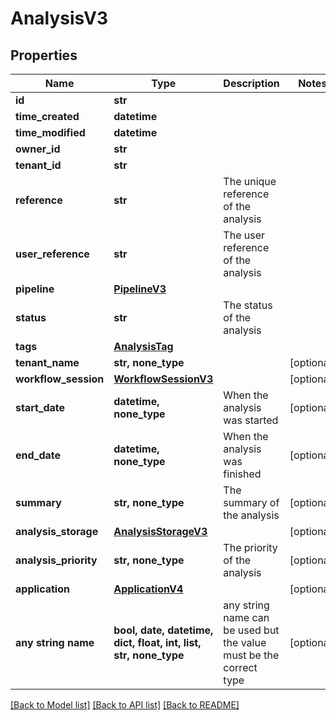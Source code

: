 # AnalysisV3


## Properties
Name | Type | Description | Notes
------------ | ------------- | ------------- | -------------
**id** | **str** |  | 
**time_created** | **datetime** |  | 
**time_modified** | **datetime** |  | 
**owner_id** | **str** |  | 
**tenant_id** | **str** |  | 
**reference** | **str** | The unique reference of the analysis | 
**user_reference** | **str** | The user reference of the analysis | 
**pipeline** | [**PipelineV3**](PipelineV3.md) |  | 
**status** | **str** | The status of the analysis | 
**tags** | [**AnalysisTag**](AnalysisTag.md) |  | 
**tenant_name** | **str, none_type** |  | [optional] 
**workflow_session** | [**WorkflowSessionV3**](WorkflowSessionV3.md) |  | [optional] 
**start_date** | **datetime, none_type** | When the analysis was started | [optional] 
**end_date** | **datetime, none_type** | When the analysis was finished | [optional] 
**summary** | **str, none_type** | The summary of the analysis | [optional] 
**analysis_storage** | [**AnalysisStorageV3**](AnalysisStorageV3.md) |  | [optional] 
**analysis_priority** | **str, none_type** | The priority of the analysis | [optional] 
**application** | [**ApplicationV4**](ApplicationV4.md) |  | [optional] 
**any string name** | **bool, date, datetime, dict, float, int, list, str, none_type** | any string name can be used but the value must be the correct type | [optional]

[[Back to Model list]](../README.md#documentation-for-models) [[Back to API list]](../README.md#documentation-for-api-endpoints) [[Back to README]](../README.md)


